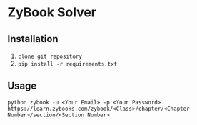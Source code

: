 # ZyBook Solver

## Installation

1. `clone git repository`
2. `pip install -r requirements.txt`

## Usage
`python zybook -u <Your Email> -p <Your Password> https://learn.zybooks.com/zybook/<Class>/chapter/<Chapter Number>/section/<Section Number>`
